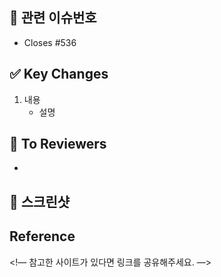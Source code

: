 <!-- pr 제목은 이슈 제목과 동일합니다! "[feat] 숨심스" -->

## 📌 관련 이슈번호

- Closes #536

## ✅ Key Changes

1. 내용
   - 설명

## 📢 To Reviewers

-

## 📸 스크린샷

<!-- 팀원들이 이해하기 쉽도록 스크린샷을 첨부해주세요. -->

## Reference

<!— 참고한 사이트가 있다면 링크를 공유해주세요. —>
